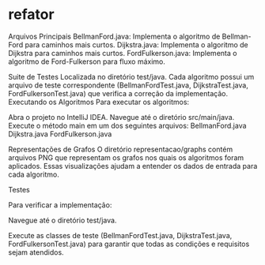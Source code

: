 # refator

Arquivos Principais
BellmanFord.java: Implementa o algoritmo de Bellman-Ford para caminhos mais curtos.
Dijkstra.java: Implementa o algoritmo de Dijkstra para caminhos mais curtos.
FordFulkerson.java: Implementa o algoritmo de Ford-Fulkerson para fluxo máximo.

Suite de Testes
Localizada no diretório test/java.
Cada algoritmo possui um arquivo de teste correspondente
(BellmanFordTest.java, DijkstraTest.java, FordFulkersonTest.java) que verifica a correção da implementação.
Executando os Algoritmos
Para executar os algoritmos:

Abra o projeto no IntelliJ IDEA.
Navegue até o diretório src/main/java.
Execute o método main em um dos seguintes arquivos:
BellmanFord.java
Dijkstra.java
FordFulkerson.java

Representações de Grafos
O diretório representacao/graphs contém arquivos PNG que representam os grafos nos quais os algoritmos foram aplicados.
Essas visualizações ajudam a entender os dados de entrada para cada algoritmo.

Testes

Para verificar a implementação:

Navegue até o diretório test/java.

Execute as classes de teste (BellmanFordTest.java, DijkstraTest.java, FordFulkersonTest.java) para garantir que todas
as condições e requisitos sejam atendidos.
